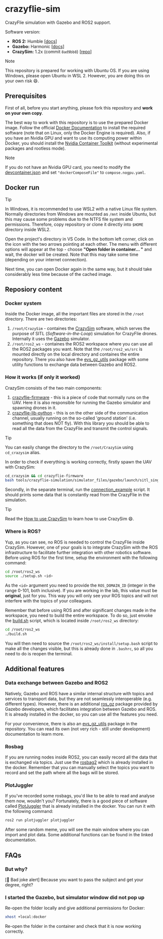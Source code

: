 # crazyflie-sim
CrazyFlie simulation with Gazebo and ROS2 support.

Software version: 
- **ROS 2:** Humble [[docs](https://docs.ros.org/en/humble/index.html)]
- **Gazebo:** Harmonic [[docs](https://gazebosim.org/docs/harmonic/getstarted/)]
- **CrazySim:** 1.2x (commit `8ad9bb8`) [[repo](https://github.com/gtfactslab/CrazySim/tree/8ad9bb8dfe8c827f349b3a224d47f7808c186d06)]

> [!NOTE]
> This repository is prepared for working with Ubuntu OS. 
> If you are using Windows, please open Ubuntu in WSL 2.
> However, you are doing this on your own risk :smile:.

## Prerequisites

First of all, before you start anything, please fork this repository and **work on your own copy**.

The best way to work with this repository is to use the prepared Docker image.
Follow the official [Docker Documentation](https://docs.docker.com/) to install the required software (note that on Linux, only the Docker Engine is required).
Also, if you have an Nvidia GPU and want to use its computing power within Docker, you should install the [Nvidia Container Toolkit](https://docs.nvidia.com/datacenter/cloud-native/container-toolkit/latest/install-guide.html) (without experimental packages and rootless mode).

> [!NOTE]
> If you do not have an Nvidia GPU card, you need to modify the [devcontainer.json](.devcontainer/devcontainer.json) and set `"dockerComposeFile"` to `compose.nogpu.yaml`.

## Docker run

> [!TIP]
> In Windows, it is recommended to use WSL2 with a native Linux file system.
> Normally directories from Windows are mounted as `/mnt` inside Ubuntu, but this may cause some problems due to the NTFS file system and permissions.
> Therefore, copy repository or clone it directly into `$HOME` directory inside WSL2.

Open the project's directory in VS Code.
In the bottom left corner, click on the icon with the two arrows pointing at each other.
The menu with different options will appear at the top - choose **"Open folder in container... "** and wait, the docker will be created.
Note that this may take some time (depending on your internet connection).

Next time, you can open Docker again in the same way, but it should take considerably less time because of the cached image.

## Reposiory content

### Docker system

Inside the Docker image, all the important files are stored in the `/root` directory.
There are two directories:
1. `/root/CrazySim` - containes the [CrazySim](https://github.com/gtfactslab/CrazySim/tree/8ad9bb8dfe8c827f349b3a224d47f7808c186d06?tab=readme-ov-file) software, which serves the purpose of SITL (*Software-in-the-Loop*) simulation for CrazyFlie drones.
Internally it uses the [Gazebo](https://gazebosim.org/docs/harmonic/getstarted/) simulator.
2. `/root/ros2_ws` - containes the ROS2 workspace where you can use all the ROS2 packages you want.
Note that the `/root/ros2_ws/src` is mounted directly on the local directory and containes the entire repository.
There you also have the [evs_gz_utils](https://github.com/vision-agh/evs_gz_utils) package with some utility functions to exchange data between Gazebo and ROS2.

### How it works (if only it worked)

CrazySim consists of the two main components:
1. [crazyflie-firmware](https://github.com/llanesc/crazyflie-firmware/tree/6a4d2d006ba3c394949582c1c2eedd4b84fce17e) - this is a piece of code that normally runs on the UAV.
Here it is also responsible for running the Gazebo simulator and spawning drones in it.
2. [crazyflie-lib-python](https://github.com/llanesc/crazyflie-lib-python/tree/9f50dce2dbba7d3836a86f6965095dbb43242a07) - this is on the other side of the communication channel, usually running on the so-called 'ground station' (i.e. something that does NOT fly).
With this library you should be able to read all the data from the CrazyFlie and transmit the control signals.

> [!TIP]
> You can easily change the directory to the `/root/CrazySim` using `cd_crazysim` alias.

In order to check if everything is working correctly, firstly spawn the UAV with CrazySim:
``` bash
cd_crazysim && cd crazyflie-firmware
bash tools/crazyflie-simulation/simulator_files/gazebo/launch/sitl_singleagent.sh -m crazyflie -x 0 -y 0
```

Secondly, in the separate terminal, run the [connection_example](./connection_example.py) script.
It should prints some data that is constantly read from the CrazyFlie in the simulation.

> [!TIP]
> Read the [How to use CrazySim](https://github.com/gtfactslab/CrazySim/tree/8ad9bb8dfe8c827f349b3a224d47f7808c186d06?tab=readme-ov-file#how-to-use) to learn how to use CrazySim :smile:.

### Where is ROS?

Yup, as you can see, no ROS is needed to control the CrazyFlie inside CrazySim.
However, one of your goals is to integrate CrazySim with the ROS infrastructure to facilitate further integration with other robotics software.
Before using ROS for the first time, setup the environment with the following command:
``` bash
cd /root/ros2_ws
source ./setup.sh <id>
```
As the `<id>` argument you need to provide the `ROS_DOMAIN_ID` (integer in the range 0-101, both inclusive).
If you are working in the lab, this value must be **original**, just for you.
This way you will only see your ROS topics and will not interfere with the topics of your colleagues.

Remember that before using ROS and after significant changes made in the workspace, you need to build the entire workspace.
To do so, just envoke the [build.sh](.devcontainer/build.sh) script, which is located inside `/root/ros2_ws` directory:
``` bash
cd /root/ros2_ws
./build.sh
```

You will then need to source the `/root/ros2_ws/install/setup.bash` script to make all the changes visible, but this is already done in `.bashrc`, so all you need to do is reopen the terminal.

## Additional features

### Data exchange between Gazebo and ROS2

Natively, Gazebo and ROS have a similar internal structure with topics and services to transport data, but they are not seamlessly interoperable (e.g. different types).
However, there is an additional [ros_gz](https://github.com/gazebosim/ros_gz) package provided by Gazebo developers, which facilitates integration between Gazebo and ROS.
It is already installed in the docker, so you can use all the features you need.

For your convenience, there is also an [evs_gz_utils](./evs_gz_utils/) package in the repository.
You can read its own (not very rich - still under development) documentation to learn more.

### Rosbag

If you are running nodes inside ROS2, you can easily record all the data that is exchanged via topics.
Just use the [rosbag2](https://github.com/ros2/rosbag2) which is already installed in the docker.
Remember that you can manually select the topics you want to record and set the path where all the bags will be stored.

### PlotJuggler

If you've recorded some rosbags, you'd like to be able to read and analyse them now, wouldn't you?
Fortunately, there is a good piece of software called [PlotJuggler](https://plotjuggler.io/) that is already installed in the docker.
You can run it with the following command:

```bash
ros2 run plotjuggler plotjuggler 
```
After some random meme, you will see the main window where you can import and plot data.
Some additional functions can be found in the linked documentation.

## FAQs

### But why?

[📢 Bad joke alert]
Because you want to pass the subject and get your degree, right?

### I started the Gazebo, but simulator window did not pop up

Re-open the folder locally and give additional permissions for Docker:
``` bash
xhost +local:docker
```

Re-open the folder in the container and check that it is now working correctly.